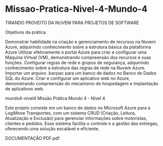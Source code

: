 # Missao-Pratica-Nivel-4-Mundo-4
TIRANDO PROVEITO DA NUVEM PARA PROJETOS DE SOFTWARE

Objetivos da prática

Demonstrar habilidade na criação e gerenciamento de recursos na Nuvem
Azure, adquirindo conhecimento sobre a estrutura básica da plataforma Azure
Utilizar efetivamente o portal Azure para criar e configurar uma Máquina
Virtual (VM), demonstrando compreensão dos recursos e suas funções.
Configurar regras de rede e grupos de segurança, adquirindo conhecimento
sobre a estrutura das regras de rede na Nuvem Azure.
Importar um arquivo .bacpac para um banco de dados no Banco de Dados SQL
do Azure.
Criar e configurar um aplicativo web no Azure, demonstrando compreensão do
mecanismo de hospedagem e implantação de aplicativos web.


mundo4-nivel4
Missão Prática Mundo 4 - Nível 4

Este projeto consiste em um banco de dados no Microsoft Azure para a LogiMove Transportes, com um sistema CRUD (Criação, Leitura, Atualização e Exclusão) para gerenciar informações sobre motoristas, clientes e pedidos. Esse sistema facilita o controle e a gestão das entregas, oferecendo uma solução escalável e eficiente.

DOCUMENTAÇÃO PDF.pdf
